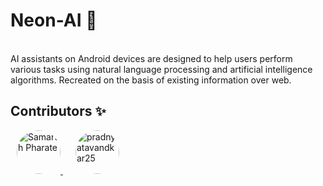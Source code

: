 # Neon-AI 🤖
<br>
AI assistants on Android devices are designed to help users perform various tasks using natural language processing and artificial intelligence algorithms.
Recreated on the basis of existing information over web.

## Contributors ✨

<p>
  <a href="https://github.com/samarthpharate" style="margin: 0 10px;">
    <img src="https://avatars.githubusercontent.com/samarthpharate" width="70px;" style="border-radius: 50%;" alt="Samarth Pharate"/>
  </a>

  <a href="https://github.com/pradnyatavandkar25" style="margin: 0 10px;">
    <img src="https://avatars.githubusercontent.com/pradnyatavandkar25" width="70px;" style="border-radius:50%;" alt="pradnyatavandkar25"/>
  </a>
  <!-- Add more contributors in the same way -->
</p>